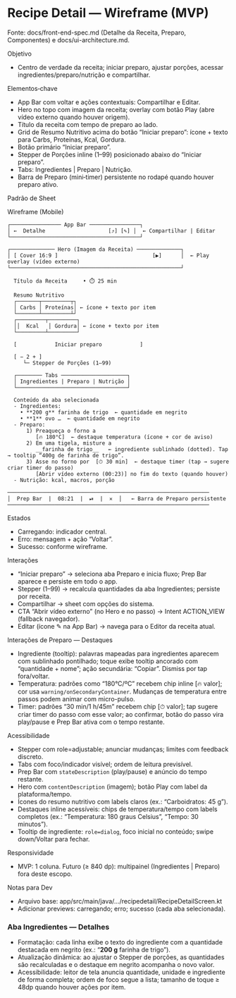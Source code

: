 # Recipe Detail — Wireframe (MVP)

Fonte: docs/front-end-spec.md (Detalhe da Receita, Preparo, Componentes) e docs/ui-architecture.md.

Objetivo
- Centro de verdade da receita; iniciar preparo, ajustar porções, acessar ingredientes/preparo/nutrição e compartilhar.

Elementos‑chave
- App Bar com voltar e ações contextuais: Compartilhar e Editar.
- Hero no topo com imagem da receita; overlay com botão Play (abre vídeo externo quando houver origem).
- Título da receita com tempo de preparo ao lado.
- Grid de Resumo Nutritivo acima do botão “Iniciar preparo”: ícone + texto para Carbs, Proteínas, Kcal, Gordura.
- Botão primário “Iniciar preparo”.
- Stepper de Porções inline (1–99) posicionado abaixo do “Iniciar preparo”.
- Tabs: Ingredientes | Preparo | Nutrição.
- Barra de Preparo (mini‑timer) persistente no rodapé quando houver preparo ativo.

Padrão de Sheet
 

Wireframe (Mobile)

```
┌──────────────── App Bar ────────────────┐
│ ←  Detalhe                    [⤴] [✎] │  ← Compartilhar | Editar
└─────────────────────────────────────────┘

┌────────────── Hero (Imagem da Receita) ──────────────┐
│ [ Cover 16:9 ]                              [▶]      │  ← Play overlay (vídeo externo)
└──────────────────────────────────────────────────────┘

  Título da Receita     • ⏱️ 25 min

  Resumo Nutritivo
  ┌───────┬─────────┬┐
  │ Carbs │ Proteínas│ ← ícone + texto por item
  └───────┴─────────┴┘
  ┌─────────┬─────────┐
  ││  Kcal   │ Gordura│ ← ícone + texto por item
  └─────────┴─────────┘
  
  [            Iniciar preparo            ]
  
  [ − 2 + ]
     └─ Stepper de Porções (1–99)

  ┌──────── Tabs ─────────────────────┐
  │ Ingredientes | Preparo | Nutrição │
  └───────────────────────────────────┘

  Conteúdo da aba selecionada
  - Ingredientes: 
    • **200 g** farinha de trigo  ← quantidade em negrito
    • **1** ovo …  ← quantidade em negrito
  - Preparo:
      1) Preaqueça o forno a  
         [🔥 180°C]  ← destaque temperatura (ícone + cor de aviso)
      2) Em uma tigela, misture a 
         __farinha de trigo__   ← ingrediente sublinhado (dotted). Tap → tooltip “400g de farinha de trigo”.
      3) Asse no forno por  [⏱ 30 min]  ← destaque timer (tap → sugere criar timer do passo)
         [Abrir vídeo externo (00:23)] no fim do texto (quando houver)
  - Nutrição: kcal, macros, porção

────────────────────────────────────────────────────────────────
│  Prep Bar  |  08:21  |  ⏯  |  ✕  │   ← Barra de Preparo persistente
────────────────────────────────────────────────────────────────
```

Estados
- Carregando: indicador central.
- Erro: mensagem + ação “Voltar”.
- Sucesso: conforme wireframe.

Interações
- “Iniciar preparo” → seleciona aba Preparo e inicia fluxo; Prep Bar aparece e persiste em todo o app.
- Stepper (1–99) → recalcula quantidades da aba Ingredientes; persiste por receita.
- Compartilhar → sheet com opções do sistema.
- CTA “Abrir vídeo externo” (no Hero e no passo) → Intent ACTION_VIEW (fallback navegador).
- Editar (ícone ✎ na App Bar) → navega para o Editor da receita atual.

 Interações de Preparo — Destaques
 - Ingrediente (tooltip): palavras mapeadas para ingredientes aparecem com sublinhado pontilhado; toque exibe tooltip ancorado com “quantidade + nome”; ação secundária: “Copiar”. Dismiss por tap fora/voltar.
 - Temperatura: padrões como “180°C/ºC” recebem chip inline [🔥 valor]; cor usa `warning/onSecondaryContainer`. Mudanças de temperatura entre passos podem animar com micro-pulso.
 - Timer: padrões “30 min/1 h/45m” recebem chip [⏱ valor]; tap sugere criar timer do passo com esse valor; ao confirmar, botão do passo vira play/pause e Prep Bar ativa com o tempo restante.

Acessibilidade
- Stepper com role=adjustable; anunciar mudanças; limites com feedback discreto.
- Tabs com foco/indicador visível; ordem de leitura previsível.
- Prep Bar com `stateDescription` (play/pause) e anúncio do tempo restante.
- Hero com `contentDescription` (imagem); botão Play com label da plataforma/tempo.
- Ícones do resumo nutritivo com labels claros (ex.: “Carboidratos: 45 g”).
- Destaques inline acessíveis: chips de temperatura/tempo com labels completos (ex.: “Temperatura: 180 graus Celsius”, “Tempo: 30 minutos”).
- Tooltip de ingrediente: `role=dialog`, foco inicial no conteúdo; swipe down/Voltar para fechar.

Responsividade
- MVP: 1 coluna. Futuro (≥ 840 dp): multipainel (Ingredientes | Preparo) fora deste escopo.

Notas para Dev
- Arquivo base: app/src/main/java/.../recipedetail/RecipeDetailScreen.kt
- Adicionar previews: carregando; erro; sucesso (cada aba selecionada).

### Aba Ingredientes — Detalhes

- Formatação: cada linha exibe o texto do ingrediente com a quantidade destacada em negrito (ex.: “**200 g** farinha de trigo”).
- Atualização dinâmica: ao ajustar o Stepper de porções, as quantidades são recalculadas e o destaque em negrito acompanha o novo valor.
- Acessibilidade: leitor de tela anuncia quantidade, unidade e ingrediente de forma completa; ordem de foco segue a lista; tamanho de toque ≥ 48dp quando houver ações por item.
